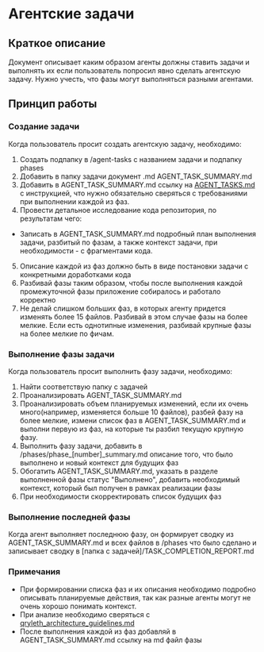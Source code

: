 # Агентские задачи
## Краткое описание
Документ описывает каким образом агенты должны ставить задачи и выполнять их если пользователь попросил явно сделать агентскую задачу.
Нужно учесть, что фазы могут выполняться разными агентами.

## Принцип работы
### Создание задачи
Когда пользователь просит создать агентскую задачу, необходимо:


1) Создать подпапку в /agent-tasks с названием задачи и подпапку phases
2) Добавить в папку задачи документ .md AGENT_TASK_SUMMARY.md
3) Добавить в AGENT_TASK_SUMMARY.md ссылку на [AGENT_TASKS.md](AGENT_TASKS.md) с инструкцией, что нужно обязательно сверяться с требованиями при выполнении каждой из фаз.
4) Провести детальное исследование кода репозитория, по результатам чего:
  - Записать в AGENT_TASK_SUMMARY.md подробный план выполнения задачи, разбитый по фазам, а также контекст задачи, при необходимости - с фрагментами кода. 
5) Описание каждой из фаз должно быть в виде постановки задачи с конкретными доработками кода
6) Разбивай фазы таким образом, чтобы после выполнения каждой промежуточной фазы приложение собиралось и работало корректно
7) Не делай слишком больших фаз, в которых агенту придется изменять более 15 файлов. Разбивай в этом случае фазы на более мелкие. Если есть однотипные изменения, разбивай крупные фазы на более мелкие по фичам.


### Выполнение фазы задачи
Когда пользователь просит выполнить фазу задачи, необходимо:

1) Найти соответствую папку с задачей
2) Проанализировать AGENT_TASK_SUMMARY.md
3) Проанализировать объем планируемых изменений, если их очень много(например, изменяется больше 10 файлов), разбей фазу на более мелкие, измени список фаз в AGENT_TASK_SUMMARY.md и выполни первую из фаз, на которые ты разбил текущую крупную фазу.
4) Выполнить фазу задачи, добавить в /phases/phase_[number]_summary.md описание того, что было выполнено и новый контекст для будущих фаз
4) Обогатить AGENT_TASK_SUMMARY.md, указать в разделе выполненной фазы статус "Выполнено", добавить необходимый контекст, который был получен в рамках реализации фазы
5) При необходимости скорректировать список будущих фаз

### Выполнение последней фазы
Когда агент выполняет последнюю фазу, он формирует сводку из AGENT_TASK_SUMMARY.md и всех файлов в /phases что было сделано и записывает сводку в [папка с задачей]/TASK_COMPLETION_REPORT.md



### Примечания
- При формировании списка фаз и их описания необходимо подробно описывать планируемые действия, так как разные агенты могут не очень хорошо понимать контекст.
- При анализе необходимо сверяться с [qryleth_architecture_guidelines.md](architecture_guidelines.md)
- После выполнения каждой из фаз добавляй в AGENT_TASK_SUMMARY.md ссылку на md файл фазы
